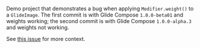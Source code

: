 Demo project that demonstrates a bug when applying `Modifier.weight()` to a `GlideImage`. The first commit is with Glide Compose `1.0.0-beta01` and weights working; the second commit is with Glide Compose `1.0.0-alpha.3` and weights not working.

See [this issue](https://github.com/bumptech/glide/issues/5372) for more context.
